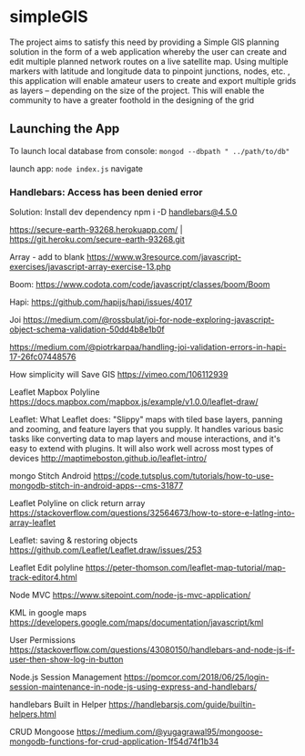 # simpleGIS
The project aims to satisfy this need by providing a Simple GIS planning solution in the form of a web application whereby the user can create and edit multiple planned network routes on a live satellite map. Using multiple markers with latitude and longitude data to pinpoint junctions, nodes, etc. , this application will enable amateur users to create and export multiple grids as layers – depending on the size of the project. This will enable the community to have a greater foothold in the designing of the grid 

## Launching the App
To launch local database from console:
`mongod --dbpath " ../path/to/db" `

launch app:
`node index.js`
navigate

### Handlebars: Access has been denied error
Solution: Install dev dependency
npm i -D handlebars@4.5.0

https://secure-earth-93268.herokuapp.com/ | https://git.heroku.com/secure-earth-93268.git


Array - add to blank
https://www.w3resource.com/javascript-exercises/javascript-array-exercise-13.php

Boom:
https://www.codota.com/code/javascript/classes/boom/Boom

Hapi:
https://github.com/hapijs/hapi/issues/4017

Joi
https://medium.com/@rossbulat/joi-for-node-exploring-javascript-object-schema-validation-50dd4b8e1b0f

https://medium.com/@piotrkarpaa/handling-joi-validation-errors-in-hapi-17-26fc07448576

How simplicity will Save GIS
https://vimeo.com/106112939

Leaflet Mapbox Polyline
https://docs.mapbox.com/mapbox.js/example/v1.0.0/leaflet-draw/

Leaflet:
What Leaflet does: "Slippy" maps with tiled base layers, panning and zooming, and feature layers that you supply. It handles various basic tasks like converting data to map layers and mouse interactions, and it's easy to extend with plugins. It will also work well across most types of devices
http://maptimeboston.github.io/leaflet-intro/

mongo Stitch Android
https://code.tutsplus.com/tutorials/how-to-use-mongodb-stitch-in-android-apps--cms-31877    


Leaflet Polyline on click return array
https://stackoverflow.com/questions/32564673/how-to-store-e-latlng-into-array-leaflet

Leaflet: saving & restoring objects
https://github.com/Leaflet/Leaflet.draw/issues/253

Leaflet Edit polyline
https://peter-thomson.com/leaflet-map-tutorial/map-track-editor4.html

Node MVC
https://www.sitepoint.com/node-js-mvc-application/

KML in google maps
https://developers.google.com/maps/documentation/javascript/kml

User Permissions
https://stackoverflow.com/questions/43080150/handlebars-and-node-js-if-user-then-show-log-in-button

Node.js Session Management
https://pomcor.com/2018/06/25/login-session-maintenance-in-node-js-using-express-and-handlebars/

handlebars Built in Helper
https://handlebarsjs.com/guide/builtin-helpers.html

CRUD Mongoose
https://medium.com/@yugagrawal95/mongoose-mongodb-functions-for-crud-application-1f54d74f1b34

